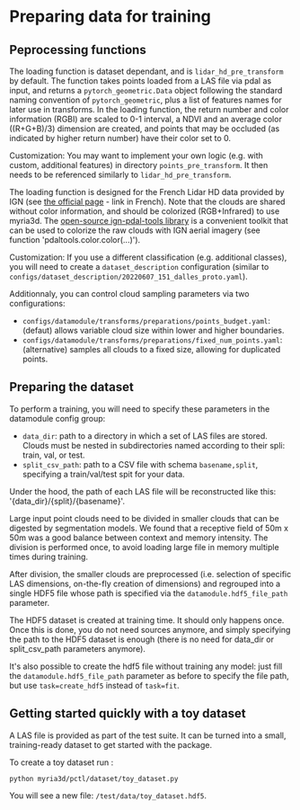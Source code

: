 # Preparing data for training

## Peprocessing functions

The loading function is dataset dependant, and is `lidar_hd_pre_transform` by default. The function takes points loaded from a LAS file via pdal as input, and returns a `pytorch_geometric.Data` object following the standard naming convention of `pytorch_geometric`, plus a list of features names for later use in transforms. In the loading function, the return number and color information (RGBI) are scaled to 0-1 interval, a NDVI and an average color ((R+G+B)/3) dimension are created, and points that may be occluded (as indicated by higher return number) have their color set to 0.

Customization: You may want to implement your own logic (e.g. with custom, additional features) in directory `points_pre_transform`. It then needs to be referenced similarly to `lidar_hd_pre_transform`. 

The loading function is designed for the French Lidar HD data provided by IGN (see [the official page](https://geoservices.ign.fr/lidarhd) - link in French). Note that the clouds are shared without color information, and should be colorized (RGB+Infrared) to use myria3d. The [open-source ign-pdal-tools library](https://pypi.org/project/ign-pdal-tools/) is a convenient toolkit that can be used to colorize the raw clouds with IGN aerial imagery (see function 'pdaltools.color.color(...)').

Customization: If you use a different classification (e.g. additional classes), you will need to create a `dataset_description` configuration (similar to `configs/dataset_description/20220607_151_dalles_proto.yaml`).

Additionnaly, you can control cloud sampling parameters via two configurations:
- `configs/datamodule/transforms/preparations/points_budget.yaml`: (defaut) allows variable cloud size within lower and higher boundaries. 
- `configs/datamodule/transforms/preparations/fixed_num_points.yaml`: (alternative) samples all clouds to a fixed size, allowing for duplicated points.


## Preparing the dataset

To perform a training, you will need to specify these parameters in the datamodule config group:
- `data_dir`: path to a directory in which a set of LAS files are stored. Clouds must be nested in subdirectories named according to their spli: train, val, or test.
- `split_csv_path`: path to a CSV file with schema `basename,split`, specifying a train/val/test spit for your data.

Under the hood, the path of each LAS file will be reconstructed like this: '{data_dir}/{split}/{basename}'.

Large input point clouds need to be divided in smaller clouds that can be digested by segmentation models. We found that a receptive field of 50m x 50m was a good balance between context and memory intensity. The division is performed once, to avoid loading large file in memory multiple times during training.

After division, the smaller clouds are preprocessed (i.e. selection of specific LAS dimensions, on-the-fly creation of dimensions) and regrouped into a single HDF5 file whose path is specified via the `datamodule.hdf5_file_path` parameter. 

The HDF5 dataset is created at training time. It should only happens once. Once this is done, you do not need sources anymore, and simply specifying the path to the HDF5 dataset is enough (there is no need for data_dir or split_csv_path parameters anymore).

It's also possible to create the hdf5 file without training any model: just fill the `datamodule.hdf5_file_path` parameter as before to specify the file path, but use `task=create_hdf5` instead of `task=fit`.


## Getting started quickly with a toy dataset

A LAS file is provided as part of the test suite. It can be turned into a small, training-ready dataset to get started with the package. 

To create a toy dataset run :
```
python myria3d/pctl/dataset/toy_dataset.py
```

You will see a new file: `/test/data/toy_dataset.hdf5`.